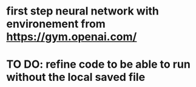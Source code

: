 # first step neural network with environement from https://gym.openai.com/
# TO DO: refine code to be able to run without the local saved file
